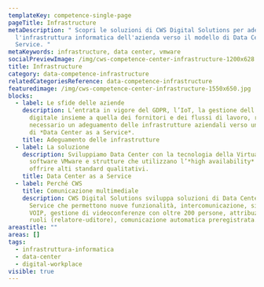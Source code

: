 ```yaml
---
templateKey: competence-single-page
pageTitle: Infrastructure
metaDescription: " Scopri le soluzioni di CWS Digital Solutions per adeguare
  l'infrastruttura informatica dell'azienda verso il modello di Data Center as a
  Service. "
metaKeywords: infrastructure, data center, vmware
socialPreviewImage: /img/cws-competence-center-infrastructure-1200x628.jpg
title: Infrastructure
category: data-competence-infrastructure
relatedCategoriesReference: data-competence-infrastructure
featuredimage: /img/cws-competence-center-infrastructure-1550x650.jpg
blocks:
  - label: Le sfide delle aziende
    description: L’entrata in vigore del GDPR, l’IoT, la gestione dell’esperienza
      digitale insieme a quella dei fornitori e dei flussi di lavoro, rendono
      necessario un adeguamento delle infrastrutture aziendali verso un modello
      di *Data Center as a Service*.​
    title: Adeguamento delle infrastrutture
  - label: La soluzione
    description: Sviluppiamo Data Center con la tecnologia della Virtualizzazione,
      software VMware e strutture che utilizzano l’*high availability* per
      offrire alti standard qualitativi.
    title: Data Center as a Service
  - label: Perché CWS
    title: Comunicazione multimediale
    description: CWS Digital Solutions sviluppa soluzioni di Data Center as a
      Service che permettono nuove funzionalità, intercomunicazione, sistemi
      VOIP, gestione di videoconferenze con oltre 200 persone, attribuzione di
      ruoli (relatore-uditore), comunicazione automatica preregistrata.​
areastitle: ""
areas: []
tags:
  - infrastruttura-informatica
  - data-center
  - digital-workplace
visible: true
---
```

